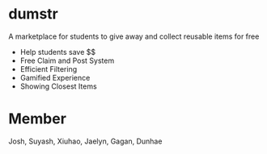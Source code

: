 # dumstr

A marketplace for students to give away and collect reusable items for free

- Help students save $$
- Free  Claim and Post  System
- Efficient Filtering
- Gamified Experience
- Showing Closest Items

# Member
Josh, Suyash, Xiuhao, Jaelyn, Gagan, Dunhae

